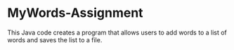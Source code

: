 # MyWords-Assignment

This Java code creates a program that allows users to add words to a list of words and saves the list to a file. 